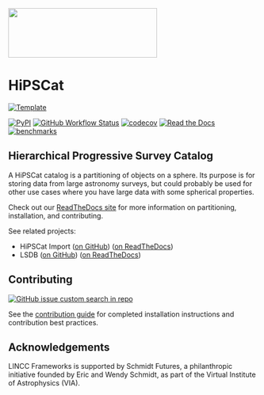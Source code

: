 <img src="https://www.lsstcorporation.org/lincc/sites/default/files/PastedGraphic-8.png" width="300" height="100">

# HiPSCat

[![Template](https://img.shields.io/badge/Template-LINCC%20Frameworks%20Python%20Project%20Template-brightgreen)](https://lincc-ppt.readthedocs.io/en/latest/)

[![PyPI](https://img.shields.io/pypi/v/hipscat?color=blue&logo=pypi&logoColor=white)](https://pypi.org/project/hipscat/)
[![GitHub Workflow Status](https://img.shields.io/github/actions/workflow/status/astronomy-commons/hipscat/smoke-test.yml)](https://github.com/astronomy-commons/hipscat/actions/workflows/smoke-test.yml)
[![codecov](https://codecov.io/gh/astronomy-commons/hipscat/branch/main/graph/badge.svg)](https://codecov.io/gh/astronomy-commons/hipscat)
[![Read the Docs](https://img.shields.io/readthedocs/hipscat)](https://hipscat.readthedocs.io/)
[![benchmarks](https://img.shields.io/github/actions/workflow/status/astronomy-commons/hipscat/asv-main.yml?label=benchmarks)](https://astronomy-commons.github.io/hipscat/)

## Hierarchical Progressive Survey Catalog

A HiPSCat catalog is a partitioning of objects on a sphere. Its purpose is for 
storing data from large astronomy surveys, but could probably be used for other 
use cases where you have large data with some spherical properties.

Check out our [ReadTheDocs site](https://hipscat.readthedocs.io/en/latest/)
for more information on partitioning, installation, and contributing.

See related projects:

* HiPSCat Import ([on GitHub](https://github.com/astronomy-commons/hipscat-import))
  ([on ReadTheDocs](https://hipscat-import.readthedocs.io/en/latest/))
* LSDB ([on GitHub](https://github.com/astronomy-commons/lsdb)) 
  ([on ReadTheDocs](https://lsdb.readthedocs.io/en/latest/))

## Contributing

[![GitHub issue custom search in repo](https://img.shields.io/github/issues-search/astronomy-commons/hipscat?color=purple&label=Good%20first%20issues&query=is%3Aopen%20label%3A%22good%20first%20issue%22)](https://github.com/astronomy-commons/hipscat/issues?q=is%3Aissue+is%3Aopen+label%3A%22good+first+issue%22)

See the [contribution guide](https://hipscat.readthedocs.io/en/latest/guide/contributing.html)
for completed installation instructions and contribution best practices.

## Acknowledgements

LINCC Frameworks is supported by Schmidt Futures, a philanthropic initiative
founded by Eric and Wendy Schmidt, as part of the Virtual Institute of 
Astrophysics (VIA).
